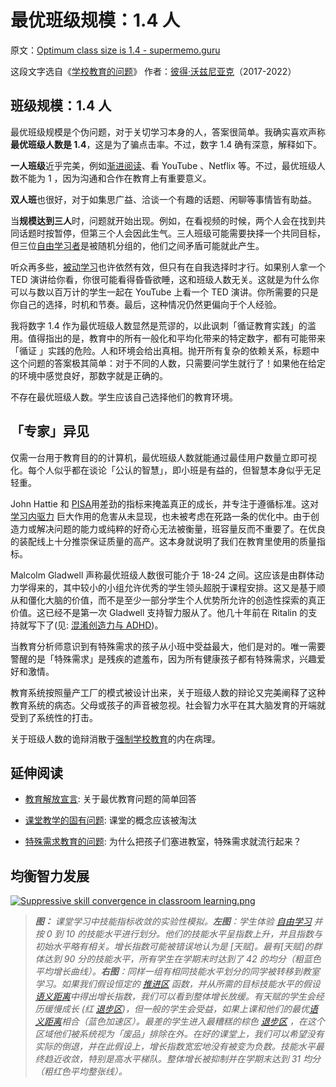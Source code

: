 # 最优班级规模：1.4 人

原文：[Optimum class size is 1.4 - supermemo.guru](https://supermemo.guru/wiki/Optimum_class_size_is_1.4)

这段文字选自《[学校教育的问题](https://supermemo.guru/wiki/Problem_of_Schooling)》 作者：[彼得·沃兹尼亚克](https://supermemo.guru/wiki/Piotr_Wozniak)（2017-2022）

## 班级规模：1.4 人

最优班级规模是个伪问题，对于关切学习本身的人，答案很简单。我确实喜欢声称**最优班级人数是 1.4**，这是为了骗点击率。不过，数字 1.4 确有深意，解释如下。

**一人班级**近乎完美，例如[渐进阅读](https://supermemo.guru/wiki/Incremental_reading)、看 YouTube 、Netflix 等。不过，最优班级人数不能为 1 ，因为沟通和合作在教育上有重要意义。

**双人班**也很好，对于如集思广益、洽谈一个有趣的话题、闲聊等事情皆有助益。

当**规模达到三人**时，问题就开始出现。例如，在看视频的时候，两个人会在找到共同话题时按暂停，但第三个人会因此生气。三人班级可能需要抉择一个共同目标，但三位[自由学习者](https://supermemo.guru/wiki/Free_learning)是被随机分组的，他们之间矛盾可能就此产生。

听众再多些，[被动学习](https://supermemo.guru/wiki/Passive_learning)也许依然有效，但只有在自我选择时才行。如果别人拿一个 TED 演讲给你看，你很可能看得昏昏欲睡，这和班级人数无关。这就是为什么你可以与数以百万计的学生一起在 YouTube 上看一个 TED 演讲。你所需要的只是你自己的选择，时机和节奏。最后，这种情况仍然更偏向于个人经验。

我将数字 1.4 作为最优班级人数显然是荒谬的，以此讽刺「循证教育实践」的滥用。值得指出的是，教育中的所有一般化和平均化带来的特定数字，都有可能带来「循证 」实践的危险。人和环境会给出真相。抛开所有复杂的依赖关系，标题中这个问题的答案极其简单：对于不同的人数，只需要问学生就行了！如果他在给定的环境中感觉良好，那数字就是正确的。

不存在最优班级人数。学生应该自己选择他们的教育环境。

## 「专家」异见

仅需一台用于教育目的的计算机，最优班级人数就能通过最佳用户数量立即可视化。每个人似乎都在谈论「公认的智慧」，即小班是有益的，但智慧本身似乎无足轻重。

John Hattie 和 [PISA](https://supermemo.guru/wiki/PISA)用差劲的指标来掩盖真正的成长，并专注于遵循标准。这对 [学习内驱力](https://supermemo.guru/wiki/Learn_drive) 巨大作用的危害从未显现，也未被考虑在死路一条的优化中。由于创造力或解决问题的能力或纯粹的好奇心无法被衡量，班容量反而不重要了。在优良的装配线上十分推崇保证质量的高产。这本身就说明了我们在教育里使用的质量指标。

Malcolm Gladwell 声称最优班级人数很可能介于 18-24 之间。这应该是由群体动力学得来的，其中较小的小组允许优秀的学生领头超脱于课程安排。这又是基于顺从和僵化大脑的价值，而不是至少一部分学生个人优势所允许的创造性探索的真正价值。这已经不是第一次 Gladwell 支持智力服从了。他几十年前在 Ritalin 的支持就写下了(见: [混淆创造力与 ADHD](https://supermemo.guru/wiki/Confusing_creativity_with_ADHD))。

当教育分析师意识到有特殊需求的孩子从小班中受益最大，他们是对的。唯一需要警醒的是「特殊需求」是残疾的遮羞布，因为所有健康孩子都有特殊需求，兴趣爱好和激情。

教育系统按照量产工厂的模式被设计出来，关于班级人数的辩论又完美阐释了这种教育系统的病态。父母或孩子的声音被忽视。社会智力水平在其大脑发育的开端就受到了系统性的打击。

关于班级人数的诡辩消散于[强制学校教育](https://supermemo.guru/wiki/Compulsory_schooling)的内在病理。

## 延伸阅读

- [教育解放宣言](https://supermemo.guru/wiki/Declaration_of_Educational_Emancipation): 关于最优教育问题的简单回答

- [课堂教学的固有问题](https://supermemo.guru/wiki/Inherent_problems_of_classroom_schooling): 课堂的概念应该被淘汰

- [特殊需求教育的问题](https://supermemo.guru/wiki/Problems_with_special-needs_education): 为什么把孩子们塞进教室，特殊需求就流行起来？

## 均衡智力发展

[![Suppressive skill convergence in classroom learning.png](https://supermemo.guru/images/thumb/f/f2/Suppressive_skill_convergence_in_classroom_learning.png/400px-Suppressive_skill_convergence_in_classroom_learning.png)](https://supermemo.guru/wiki/File:Suppressive_skill_convergence_in_classroom_learning.png)

> ***图：** 课堂学习中技能指标收敛的实验性模拟。**左图**：学生体验 [自由学习](https://supermemo.guru/wiki/Free_learning) 并按 0 到 10 的技能水平进行划分。他们的技能水平呈指数上升，并且指数与初始水平略有相关。增长指数可能被错误地认为是 [天赋]。最有[天赋]的群体达到 90 分的技能水平，所有学生在学期末时达到了 42 的均分（粗蓝色平均增长曲线）。**右图**：同样一组有相同技能水平划分的同学被转移到教室学习。如果我们假设恒定的 [推进区](https://supermemo.guru/wiki/Push_zone) 函数，并从所需的目标技能水平的假设[语义距离](https://supermemo.guru/wiki/Semantic_distance)中得出增长指数，我们可以看到整体增长放缓。有天赋的学生会经历缓慢成长 (红 [退步区](https://supermemo.guru/wiki/Regress_zone))，但一般的学生会受益，如果上课和他们的最优[语义距离](https://supermemo.guru/wiki/Semantic_distance)相合（蓝色加速区）。最差的学生进入最糟糕的棕色 [退步区](https://supermemo.guru/wiki/Regress_zone) ，在这个区域他们被系统视为「废品」排除在外。在好的课堂上，我们可以希望没有实际的倒退，并在此假设上，增长指数宽宏地没有被变为负数。技能水平最终趋近收敛，特别是高水平梯队。整体增长被抑制并在学期末达到 31 均分（粗红色平均整张线）。*